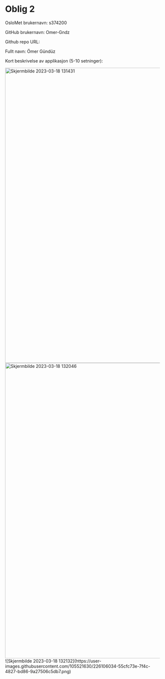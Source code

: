 Oblig 2
=======
OsloMet brukernavn: s374200

GitHub brukernavn: Omer-Gndz

Github repo URL: 

Fullt navn: Ömer Gündüz

Kort beskrivelse av applikasjon (5-10 setninger):





<img width="959" alt="Skjermbilde 2023-03-18 131431" src="https://user-images.githubusercontent.com/105521630/226106017-d2b25ba0-b569-48a8-90a0-89c7f7b7b06e.png">
<img width="960" alt="Skjermbilde 2023-03-18 132046" src="https://user-images.githubusercontent.com/105521630/226106021-36353ab2-6ee4-489c-a725-942c9f01bd61.png">
![Skjermbilde 2023-03-18 132132](https://user-images.githubusercontent.com/105521630/226106034-55cfc73e-7f4c-4827-bd86-9a27506c5db7.png)
